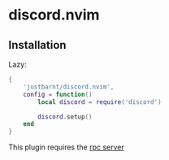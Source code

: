 # discord.nvim

## Installation

Lazy: 

```lua
{
    'justbarnt/discord.nvim',
    config = function()
        local discord = require('discord')

        discord.setup()
    end
}
```

This plugin requires the [rpc server](https://github.com/lpturmel/nvim-discord)
